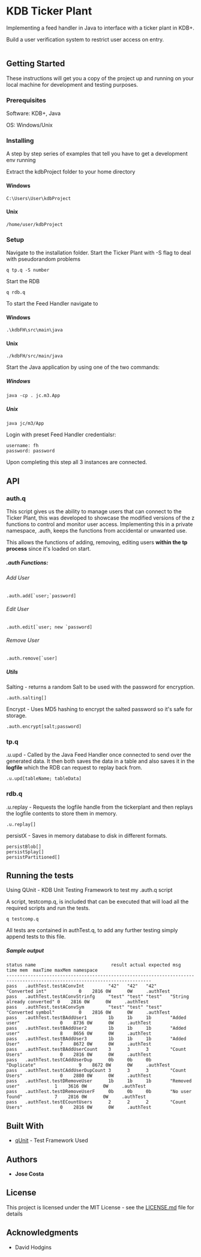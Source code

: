 # KDB Ticker Plant

Implementing a feed handler in Java to interface with a ticker plant in KDB+.

Build a user verification system to restrict user access on entry.
<p align="center">
  <img src="https://i.imgur.com/tL4LB5k.png" alt=""/>
</p>

## Getting Started

These instructions will get you a copy of the project up and running on your local machine for development and testing purposes.

### Prerequisites

Software: KDB+, Java

OS: Windows/Unix

### Installing
A step by step series of examples that tell you have to get a development env running

Extract the kdbProject folder to your home directory

#### Windows
```
C:\Users\User\kdbProject
```
#### Unix
```
/home/user/kdbProject
```
### Setup

Navigate to the installation folder.
Start the Ticker Plant with -S flag to deal with pseudorandom problems
```
q tp.q -S number
```
Start the RDB 
```
q rdb.q
```
To start the Feed Handler navigate to 
#### Windows
```
.\kdbFH\src\main\java 
```
#### Unix
```
./kdbFH/src/main/java
```
Start the Java application by using one of the two commands:
##### Windows
```
java -cp . jc.m3.App
```
##### Unix
```
java jc/m3/App
```
Login with preset Feed Handler credentialsr:
```
username: fh
password: password
```

Upon completing this step all 3 instances are connected.

## API

### auth.q

This script gives us the ability to manage users that can connect to the Ticker Plant, this was developed to showcase the modified versions of the z functions to control and monitor user access. Implementing this in a private namespace, .auth, keeps the functions from accidental or unwanted use.

This allows the functions of adding, removing, editing users **within the tp process** since it's loaded on start.

##### .auth Functions:

###### Add User

```
.auth.add[`user;`password]
```
###### Edit User 

```
.auth.edit[`user; new `password]
```
###### Remove User

```
.auth.remove[`user]
```


##### Utils
Salting - returns a random Salt to be used with the password for encryption. 
```
.auth.salting[]
```
Encrypt - Uses MD5 hashing to encrypt the salted password so it's safe for storage.
```
.auth.encrypt[salt;password] 
```

### tp.q
.u.upd - Called by the Java Feed Handler once connected to send over the generated data. It then both saves the data in a table and also saves it in the **logfile** which the RDB can request to replay back from.

```
.u.upd[tableName; tableData]
```

### rdb.q
.u.replay - Requests the logfile handle from the tickerplant and then replays the logfile contents to store them in memory.

```
.u.replay[]
```

persistX - Saves in memory database to disk in different formats.
```
persistBlob[]
persistSplay[]
persistPartitioned[]
```

## Running the tests
Using QUnit - KDB Unit Testing Framework to test my .auth.q script

A script, testcomp.q, is included that can be executed that will load all the required scripts and run the tests. 
```
q testcomp.q
```
All tests are contained in authTest.q, to add any further testing simply append tests to this file.

##### Sample output
```
status name                            result actual expected msg                        time mem  maxTime maxMem namespace
----------------------------------------------------------------------------------------------------------------------------
pass   .authTest.testAConvInt         "42"   "42"   "42"     "Converted int"            0    2816 0W      0W     .authTest
pass   .authTest.testAConvStrinfg     "test" "test" "test"   "String already converted" 0    2816 0W      0W     .authTest
pass   .authTest.testAConvSym         "test" "test" "test"   "Converted symbol"         0    2816 0W      0W     .authTest
pass   .authTest.testBAddUser1        1b     1b     1b       "Added user"               0    8736 0W      0W     .authTest
pass   .authTest.testBAddUser2        1b     1b     1b       "Added user"               8    8656 0W      0W     .authTest
pass   .authTest.testBAddUser3        1b     1b     1b       "Added User"               7    8672 0W      0W     .authTest
pass   .authTest.testBAddUserCount    3      3      3        "Count Users"              0    2816 0W      0W     .authTest
pass   .authTest.testCAddUserDup      0b     0b     0b       "Duplicate"                9    8672 0W      0W     .authTest
pass   .authTest.testCAddUserDupCount 3      3      3        "Count Users"              0    2880 0W      0W     .authTest
pass   .authTest.testDRemoveUser      1b     1b     1b       "Removed user"             1    3616 0W      0W     .authTest
pass   .authTest.testDRemoveUserF     0b     0b     0b       "No user found"            7    2816 0W      0W     .authTest
pass   .authTest.testECountUsers      2      2      2        "Count Users"              0    2816 0W      0W     .authTest
```

## Built With

* [qUnit](http://www.timestored.com/kdb-guides/kdb-regression-unit-tests) - Test Framework Used

## Authors

* **Jose Costa** 

## License

This project is licensed under the MIT License - see the [LICENSE.md](LICENSE) file for details

## Acknowledgments

* David Hodgins


